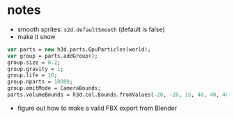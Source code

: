 # notes

* smooth sprites: `s2d.defaultSmooth` (default is false)
* make it snow

```haxe
var parts = new h3d.parts.GpuParticles(world);
var group = parts.addGroup();
group.size = 0.2;
group.gravity = 1;
group.life = 10;
group.nparts = 10000;
group.emitMode = CameraBounds;
parts.volumeBounds = h3d.col.Bounds.fromValues(-20, -20, 15, 40, 40, 40);
```

* figure out how to make a valid FBX export from Blender
